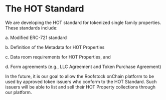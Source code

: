 # The HOT Standard

We are developing the HOT standard for tokenized single family properties. These standards include:

a. Modified ERC-721 standard

b. Definition of the Metadata for HOT Properties

c. Data room requirements for HOT Properties, and&#x20;

d. Form agreements (e.g., LLC Agreement and Token Purchase Agreement)

In the future, it is our goal to allow the Roofstock onChain platform to be used by approved token issuers who conform to the HOT Standard. Such issuers will be able to list and sell their HOT Property collections through our platform.
